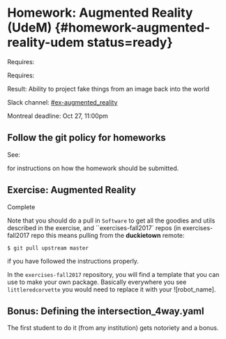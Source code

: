 # Homework: Augmented Reality (UdeM) {#homework-augmented-reality-udem status=ready}

<div class='requirements' markdown='1'>

Requires: [](#introduction_to_ros)

Requires: [](#camera-calib)

Result: Ability to project fake things from an image back into the world


</div>

Slack channel: [#ex-augmented_reality](https://duckietown.slack.com/messages/C7MGCRSMS)

Montreal deadline: Oct 27, 11:00pm

## Follow the git policy for homeworks

See: [](#git-policy-homeworks)

for instructions on how the homework should be submitted.


## Exercise: Augmented Reality

Complete [](#exercise-augmented-reality)

Note that you should do a pull in `Software` to get all the goodies and utils described in the exercise,  and ``exercises-fall2017` repos (in exercises-fall2017 repo this means pulling from the **duckietown** remote:

    $ git pull upstream master

if you have followed the instructions properly.

In the `exercises-fall2017` repository, you will find a template that you can use to make your own package. Basically everywhere you see `littleredcorvette` you would need to replace it with your ![robot_name].


## Bonus: Defining the intersection_4way.yaml

The first student to do it (from any institution) gets notoriety and a bonus. 
